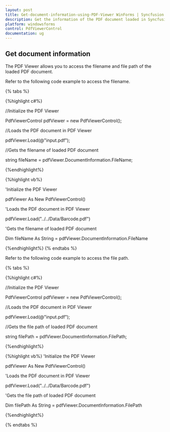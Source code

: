 ```yaml
---
layout: post
title: Get-document-information-using-PDF-Viewer WinForms | Syncfusion
description: Get the information of the PDF document loaded in Syncfusion PDF Viewer WinForms
platform: windowsforms
control: PdfViewerControl
documentation: ug
---
```


## Get document information
The PDF Viewer allows you to access the filename and file path of the loaded PDF document.

Refer to the following code example to access the filename.

{% tabs %}

{%highlight c#%}

//Initialize the PDF Viewer

PdfViewerControl pdfViewer = new PdfViewerControl();

//Loads the PDF document in PDF Viewer

pdfViewer.Load(@"input.pdf");

//Gets the filename of loaded PDF document

string fileName = pdfViewer.DocumentInformation.FileName;

{%endhighlight%}

{%highlight vb%}

'Initialize the PDF Viewer 

pdfViewer As New PdfViewerControl() 

'Loads the PDF document in PDF Viewer 

pdfViewer.Load("../../Data/Barcode.pdf")

'Gets the filename of loaded PDF document

Dim fileName As String = pdfViewer.DocumentInformation.FileName

{%endhighlight%}
{% endtabs %}

Refer to the following code example to access the file path.

{% tabs %}

{%highlight c#%}

//Initialize the PDF Viewer

PdfViewerControl pdfViewer = new PdfViewerControl();

//Loads the PDF document in PDF Viewer

pdfViewer.Load(@"input.pdf");

//Gets the file path of loaded PDF document

string filePath = pdfViewer.DocumentInformation.FilePath;


{%endhighlight%}

{%highlight vb%}
'Initialize the PDF Viewer 

pdfViewer As New PdfViewerControl() 

'Loads the PDF document in PDF Viewer 

pdfViewer.Load("../../Data/Barcode.pdf")

'Gets the file path of loaded PDF document

Dim filePath As String = pdfViewer.DocumentInformation.FilePath

{%endhighlight%}

{% endtabs %}